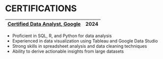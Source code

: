 # CERTIFICATIONS

| [__Certified Data Analyst__, Google](https://www.coursera.org/professional-certificates/google-data-analytics) | 2024 |
| :- | -: |

- Proficient in SQL, R, and Python for data analysis
- Experienced in data visualization using Tableau and Google Data Studio
- Strong skills in spreadsheet analysis and data cleaning techniques
- Ability to derive actionable insights from large datasets